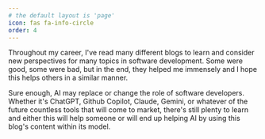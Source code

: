 ```yaml
---
# the default layout is 'page'
icon: fas fa-info-circle
order: 4
---
```


Throughout my career, I've read many different blogs to learn and consider new perspectives for many topics in software development.
Some were good, some were bad, but in the end, they helped me immensely and I hope this helps others in a similar manner.

Sure enough, AI may replace or change the role of software developers. Whether it's ChatGPT, Github Copilot, Claude, Gemini, or
whatever of the future countless tools that will come to market, there's still plenty to learn and either this will help someone 
or will end up helping AI by using this blog's content within its model.
